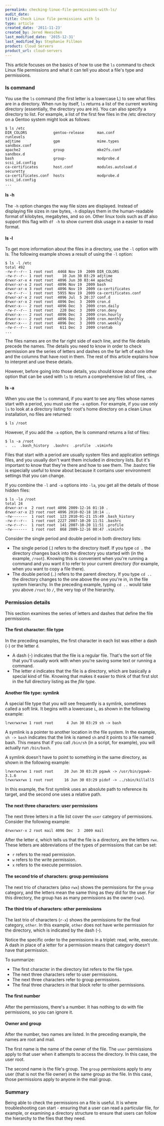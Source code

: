 ```yaml
---
permalink: checking-linux-file-permissions-with-ls/
audit_date:
title: Check Linux file permissions with ls
type: article
created_date: '2011-11-23'
created_by: Jered Heeschen
last_modified_date: '2015-12-31'
last_modified_by: Stephanie Fillmon
product: Cloud Servers
product_url: cloud-servers
---
```


This article focuses on the basics of how to use the `ls` command to
check Linux file permissions and what it can tell you about a file's
type and permissions.

### ls command

You use the `ls` command (the first letter is a lowercase L) to see what
files are in a directory. When run by itself, `ls` returns a list of the
current working directory (essentially, the directory you are in). You
can also specify a directory to list. For example, a list of the first
few files in the /etc directory on a Gentoo system might look as
follows:

    $ ls /etc
    DIR_COLORS            gentoo-release      man.conf            runlevels
    adjtime               gpm                 mime.types          sandbox.conf
    apache2               group               mke2fs.conf         sandbox.d
    bash                  group-              modprobe.d          scsi_id.config
    ca-certificates       host.conf           modules.autoload.d  securetty
    ca-certificates.conf  hosts               modprobe.d          scsi_id.config
    ...

#### ls -h

The `-h` option changes the way file sizes are displayed. Instead of
displaying file sizes in raw bytes, `-h` displays them in the
human-readable format of kilobytes, megabytes, and so on. Other linux
tools such as df also support this flag with `df -h` to show current disk 
usage in a easier to read format.

#### ls -l

To get more information about the files in a directory, use the `-l`
option with ls. The following example shows a result of using the `-l`
option:

    $ ls -l /etc
    total 492
    -rw-r--r-- 1 root root  4468 Nov 19  2009 DIR_COLORS
    -rw-r--r-- 1 root root    10 Jun 30 03:29 adjtime
    drwxr-xr-x 4 root root  4096 Jun 30 03:44 apache2
    drwxr-xr-x 2 root root  4096 Nov 19  2009 bash
    drwxr-xr-x 3 root root  4096 Nov 19  2009 ca-certificates
    -rw-r--r-- 1 root root  5955 Nov 19  2009 ca-certificates.conf
    drwxr-xr-x 2 root root  4096 Jul  5 20:37 conf.d
    drwxr-xr-x 2 root root  4096 Dec  3  2009 cron.d
    drwxr-x--- 2 root root  4096 Dec  3  2009 cron.daily
    -rw-r--r-- 1 root root   220 Dec  3  2009 cron.deny
    drwxr-x--- 2 root root  4096 Dec  3  2009 cron.hourly
    drwxr-x--- 2 root root  4096 Dec  3  2009 cron.monthly
    drwxr-x--- 2 root root  4096 Dec  3  2009 cron.weekly
    -rw-r--r-- 1 root root   611 Dec  3  2009 crontab
    ...

The files names are on the far right side of each line, and the file
details precede the names. The details you need to know in order to
check permission are the series of letters and dashes on the far left of
each line and the columns that have root in them. The rest of this
article explains how to interpret and use these details.

However, before going into those details, you should know about one
other option that can be used with `ls` to return a comprehensive list
of files, `-a`.

#### ls -a

When you use the `ls` command, if you want to see any files whose names
start with a period, you must use the `-a` option. For example, if you
use only `ls` to look at a directory listing for root's home directory
on a clean Linux installation, no files are returned:

    $ ls /root

However, if you add the `-a` option, the ls command returns a list of
files:

    $ ls -a /root
    .  ..  .bash_history  .bashrc  .profile  .viminfo

Files that start with a period are usually system files and application
settings files, and you usually don't want them included in directory
lists. But it's important to know that they're there and how to see
them. The .bashrc file is especially useful to know about because it
contains user environment settings that you can change.

If you combine the `-l` and `-a` options into `-la`, you get all the
details of those hidden files:

    $ ls -la /root
    total 24
    drwxr-xr-x  2 root root 4096 2009-12-16 01:10 .
    drwxr-xr-x 23 root root 4096 2010-02-18 10:14 ..
    -rw-------  1 root root  123 2010-01-21 15:49 .bash_history
    -rw-r--r--  1 root root 2227 2007-10-20 11:51 .bashrc
    -rw-r--r--  1 root root  141 2007-10-20 11:51 .profile
    -rw-------  1 root root  868 2009-12-16 00:47 .viminfo

Consider the single period and double period in both directory lists:

-   The single period (.) refers to the directory itself. If you type
    `cd .` the directory changes back into the directory you started
    with (in the example, `/root`). Knowing this is convenient when
    you're running a command and you want it to refer to your current
    directory (for example, when you want to copy a file there).
-   The double period (..) refers to the parent directory. If you type
    `cd ..` the directory changes to the one above the one you're in, in
    the file system hierarchy. In the preceding example, typing `cd ..`
    would take you above `/root` to `/`, the very top of the hierarchy.

### Permission details

This section examines the series of letters and dashes that define the
file permissions.

#### The first character: file type

In the preceding examples, the first character in each list was either a
dash (-) or the letter `d`.

-   A dash (-) indicates that the file is a regular file. That's the
    sort of file that you'll usually work with when you're saving some
    text or running a command.
-   The letter `d` indicates that the file is a directory, which are
    basically a special kind of file. Knowing that makes it easier to
    think of that first slot in the full directory listing as the *file
    type*.

#### Another file type: symlink

A special file type that you will see frequently is a symlink, sometimes
called a soft link. It begins with a lowercase `L`, as shown in the
following example:

    lrwxrwxrwx 1 root root      4 Jun 30 03:29 sh -> bash

A symlink is a pointer to another location in the file system. In the
example, `sh -> bash` indicates that the link is named `sh` and it
points to a file named bash. This means that if you call `/bin/sh` (in a
script, for example), you will actually run `/bin/bash`.

A symlink doesn't have to point to something in the same directory, as
shown in the following example:

    lrwxrwxrwx 1 root root     20 Jun 30 03:29 pgawk -> /usr/bin/pgawk-3.1.6
    lrwxrwxrwx 1 root root     16 Jun 30 03:29 pidof -> ../sbin/killall5

In this example, the first symlink uses an absolute path to reference
its target, and the second one uses a relative path.

#### The next three characters: user permissions

The next three letters in a file list cover the `user` category of
permissions. Consider the following example:

    drwxrwxr-x 2 root mail 4096 Dec  3  2009 mail

After the letter `d`, which tells us that the file is a directory, are
the letters `rwx`. These letters are abbreviations of the types of
permissions that can be set:

-   `r` refers to the read permission.
-   `w` refers to the write permission.
-   `x` refers to the execute permission.

#### The second trio of characters: group permissions

The next trio of characters (also `rwx`) shows the permissions for the
`group` category, and the letters mean the same thing as they did for
the user. For this directory, the group has as many permissions as the
owner (`rwx`).

#### The third trio of characters: other permissions

The last trio of characters (`r-x`) shows the permissions for the final
category, `other`. In this example, `other` does not have write
permission for the directory, which is indicated by the dash (-).

Notice the specific order to the permissions in a triplet: read, write,
execute. A dash in place of a letter for a permission means that
category doesn't have that permission.

To summarize:

-   The first character in the directory list refers to the file type.
-   The next three characters refer to user permissions.
-   The next three characters refer to group permissions.
-   The final three characters in that block refer to other permissions.

#### The first number

After the permissions, there's a number. It has nothing to do with file
permissions, so you can ignore it.

#### Owner and group

After the number, two names are listed. In the preceding example, the
names are root and mail.

The first name is the name of the owner of the file. The `user`
permissions apply to that user when it attempts to access the directory.
In this case, the user root.

The second name is the file's group. The `group` permissions apply to
any user (that is not the file owner) in the same group as the file. In
this case, those permissions apply to anyone in the mail group.

### Summary

Being able to check the permissions on a file is useful. It is where
troubleshooting can start - ensuring that a user can read a particular
file, for example, or examining a directory structure to ensure that
users can follow the hierarchy to the files that they need.
